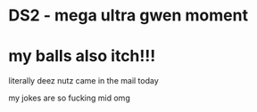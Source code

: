# DS2 - mega ultra gwen moment

# my balls also itch!!!

literally deez nutz came in the mail today

my jokes are so fucking mid omg